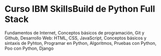 # Curso IBM SkillsBuild de Python Full Stack #

Fundamentos de Internet, Conceptos básicos de programación, Git y Github, Desarrollo Web: HTML, CSS, JavaScript, Conceptos básicos y sintaxis de Pyhton, Programar en Python, Algoritmos, Pruebas con Python, Poo con Python, Django